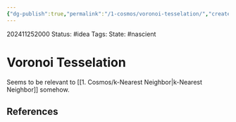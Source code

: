 ```yaml
---
{"dg-publish":true,"permalink":"/1-cosmos/voronoi-tesselation/","created":"2025-01-22T11:17:14.311-05:00","updated":"2024-11-25T20:00:23.240-05:00"}
---
```


202411252000
Status: #idea
Tags: 
State: #nascient
# Voronoi Tesselation
Seems to be relevant to [[1. Cosmos/k-Nearest Neighbor\|k-Nearest Neighbor]] somehow.



## References
